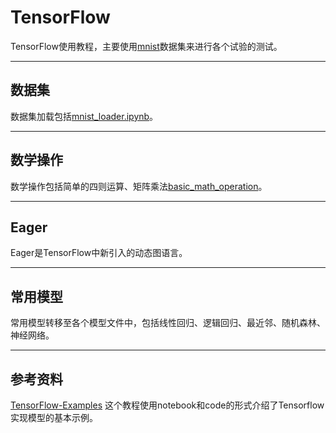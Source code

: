 # TensorFlow

TensorFlow使用教程，主要使用[mnist](https://github.com/aymericdamien/TensorFlow-Examples/blob/master/notebooks/0_Prerequisite/mnist_dataset_intro.ipynb)数据集来进行各个试验的测试。

---
## 数据集

数据集加载包括[mnist_loader.ipynb](./mnist_loader.ipynb)。

---
## 数学操作

数学操作包括简单的四则运算、矩阵乘法[basic_math_operation](./basic_math_operation.ipynb)。

---
## Eager

Eager是TensorFlow中新引入的动态图语言。

---
## 常用模型

常用模型转移至各个模型文件中，包括线性回归、逻辑回归、最近邻、随机森林、神经网络。

---
## 参考资料

[TensorFlow-Examples](https://github.com/aymericdamien/TensorFlow-Examples) 这个教程使用notebook和code的形式介绍了Tensorflow实现模型的基本示例。
